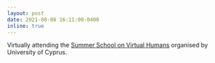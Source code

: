 ```yaml
---
layout: post
date: 2021-08-08 16:11:00-0400
inline: true
---
```


Virtually attending the [Summer School on Virtual Humans](https://www.clipe-itn.eu/news/training-workshop-1%3A-summer-school-on-virtual-humans) organised by University of Cyprus.